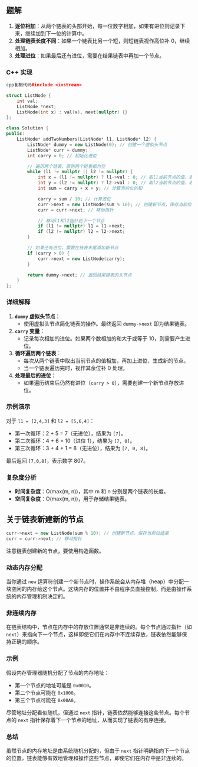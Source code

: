 ## 题解

1. **逐位相加**：从两个链表的头部开始，每一位数字相加，如果有进位则记录下来，继续加到下一位的计算中。
2. **处理链表长度不同**：如果一个链表比另一个短，则短链表视作高位补 0，继续相加。
3. **处理进位**：如果最后还有进位，需要在结果链表中再加一个节点。

### C++ 实现

```cpp
cpp复制代码#include <iostream>

struct ListNode {
    int val;
    ListNode *next;
    ListNode(int x) : val(x), next(nullptr) {}
};

class Solution {
public:
    ListNode* addTwoNumbers(ListNode* l1, ListNode* l2) {
        ListNode* dummy = new ListNode(0); // 创建一个虚拟头节点
        ListNode* curr = dummy;
        int carry = 0; // 初始化进位

        // 遍历两个链表，直到两个链表都为空
        while (l1 != nullptr || l2 != nullptr) {
            int x = (l1 != nullptr) ? l1->val : 0; // 取l1当前节点的值，若为空则为0
            int y = (l2 != nullptr) ? l2->val : 0; // 取l2当前节点的值，若为空则为0
            int sum = carry + x + y; // 计算当前位的和

            carry = sum / 10; // 计算进位
            curr->next = new ListNode(sum % 10); // 创建新节点，保存当前位结果
            curr = curr->next; // 移动指针

            // 移动l1和l2指针到下一个节点
            if (l1 != nullptr) l1 = l1->next;
            if (l2 != nullptr) l2 = l2->next;
        }

        // 如果还有进位，需要在链表末尾添加新节点
        if (carry > 0) {
            curr->next = new ListNode(carry);
        }

        return dummy->next; // 返回结果链表的头节点
    }
};
```

### 详细解释

1. **`dummy` 虚拟头节点**：
   - 使用虚拟头节点简化链表的操作。最终返回 `dummy->next` 即为结果链表。
2. **`carry` 变量**：
   - 记录每次相加的进位。如果两个数相加的和大于或等于 10，则需要产生进位。
3. **循环遍历两个链表**：
   - 每次从两个链表中取出当前节点的值相加，再加上进位，生成新的节点。
   - 当一个链表遍历完时，视作其余位补 0 处理。
4. **处理最后的进位**：
   - 如果遍历结束后仍然有进位（`carry > 0`），需要创建一个新节点存放进位。

### 示例演示

对于 `l1 = [2,4,3]` 和 `l2 = [5,6,4]`：

- 第一次循环：2 + 5 = 7（无进位），结果为 `[7]`。
- 第二次循环：4 + 6 = 10（进位 1），结果为 `[7, 0]`。
- 第三次循环：3 + 4 + 1 = 8（无进位），结果为 `[7, 0, 8]`。

最后返回 `[7,0,8]`，表示数字 807。

### 复杂度分析

- **时间复杂度**：O(max(m, n))，其中 m 和 n 分别是两个链表的长度。
- **空间复杂度**：O(max(m, n))，用于存储结果链表。

## 关于链表新建新的节点

```cpp
curr->next = new ListNode(sum % 10); // 创建新节点，保存当前位结果
curr = curr->next; // 移动指针
```

注意链表创建新的节点，要使用构造函数。

### 动态内存分配

当你通过 `new` 运算符创建一个新节点时，操作系统会从内存堆（heap）中分配一块空闲的内存给这个节点。这块内存的位置并不由程序员直接控制，而是由操作系统的内存管理机制决定的。

### 非连续内存

在链表结构中，节点在内存中的存放位置通常是非连续的。每个节点通过指针（如 `next`）来指向下一个节点，这样即使它们在内存中不连续存放，链表依然能够保持正确的顺序。

### 示例

假设内存管理器随机分配了节点的内存地址：

- 第一个节点的地址可能是 `0x0010`。
- 第二个节点可能在 `0x1000`。
- 第三个节点可能在 `0x00A0`。

尽管地址分配看似随机，但通过 `next` 指针，链表依然能够连接这些节点。每个节点的 `next` 指针保存着下一个节点的地址，从而实现了链表的有序连接。

### 总结

虽然节点的内存地址是由系统随机分配的，但由于 `next` 指针明确指向下一个节点的位置，链表能够有效地管理和操作这些节点，即使它们在内存中是非连续的。